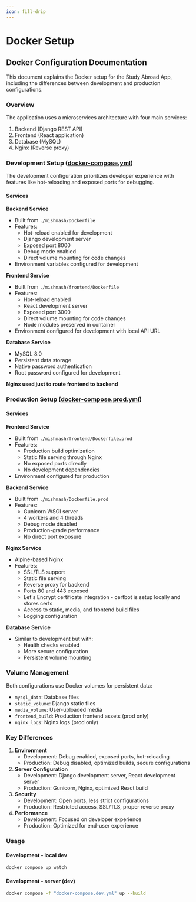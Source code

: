 ```yaml
---
icon: fill-drip
---
```


# Docker Setup

## Docker Configuration Documentation

This document explains the Docker setup for the Study Abroad App, including the differences between development and production configurations.

### Overview

The application uses a microservices architecture with four main services:

1. Backend (Django REST API)
2. Frontend (React application)
3. Database (MySQL)
4. Nginx (Reverse proxy)

### Development Setup ([docker-compose.yml](cci:7://file:///Users/sanjeevchauhan/github/studyabroad/docker-compose.yml:0:0-0:0))

The development configuration prioritizes developer experience with features like hot-reloading and exposed ports for debugging.

#### Services

**Backend Service**

* Built from `./mishmash/Dockerfile`
* Features:
  * Hot-reload enabled for development
  * Django development server
  * Exposed port 8000
  * Debug mode enabled
  * Direct volume mounting for code changes
* Environment variables configured for development

**Frontend Service**

* Built from `./mishmash/frontend/Dockerfile`
* Features:
  * Hot-reload enabled
  * React development server
  * Exposed port 3000
  * Direct volume mounting for code changes
  * Node modules preserved in container
* Environment configured for development with local API URL

**Database Service**

* MySQL 8.0
* Persistent data storage
* Native password authentication
* Root password configured for development

**Nginx used just to route frontend to backend**

### Production Setup ([docker-compose.prod.yml](cci:7://file:///Users/sanjeevchauhan/github/studyabroad/docker-compose.prod.yml:0:0-0:0))



#### Services

**Frontend Service**

* Built from `./mishmash/frontend/Dockerfile.prod`
* Features:
  * Production build optimization
  * Static file serving through Nginx
  * No exposed ports directly
  * No development dependencies
* Environment configured for production

**Backend Service**

* Built from `./mishmash/Dockerfile.prod`
* Features:
  * Gunicorn WSGI server
  * 4 workers and 4 threads
  * Debug mode disabled
  * Production-grade performance
  * No direct port exposure

**Nginx Service**&#x20;

* Alpine-based Nginx
* Features:
  * SSL/TLS support
  * Static file serving
  * Reverse proxy for backend
  * Ports 80 and 443 exposed
  * Let's Encrypt certificate integration - certbot is setup locally and stores certs
  * Access to static, media, and frontend build files
  * Logging configuration

**Database Service**

* Similar to development but with:
  * Health checks enabled
  * More secure configuration
  * Persistent volume mounting

### Volume Management

Both configurations use Docker volumes for persistent data:

* `mysql_data`: Database files
* `static_volume`: Django static files
* `media_volume`: User-uploaded media
* `frontend_build`: Production frontend assets (prod only)
* `nginx_logs`: Nginx logs (prod only)

### Key Differences

1. **Environment**
   * Development: Debug enabled, exposed ports, hot-reloading
   * Production: Debug disabled, optimized builds, secure configurations
2. **Server Configuration**
   * Development: Django development server, React development server
   * Production: Gunicorn, Nginx, optimized React build
3. **Security**
   * Development: Open ports, less strict configurations
   * Production: Restricted access, SSL/TLS, proper reverse proxy
4. **Performance**
   * Development: Focused on developer experience
   * Production: Optimized for end-user experience

### Usage

#### Development - local dev

```bash
docker compose up watch
```

#### Development - server (dev)

```bash
docker compose -f "docker-compose.dev.yml" up --build
```
